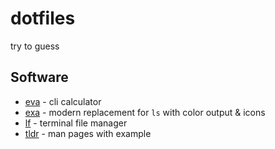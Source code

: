 # dotfiles
try to guess

## Software 
- [eva](https://github.com/NerdyPepper/eva) - cli calculator 
- [exa](https://github.com/ogham/exa) - modern replacement for `ls` with color output & icons 
- [lf](https://github.com/gokcehan/lf) - terminal file manager
- [tldr](https://github.com/bootandy/dust) - man pages with example
